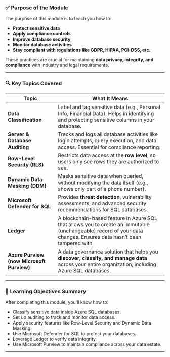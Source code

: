 ### ✅ **Purpose of the Module**

The purpose of this module is to teach you how to:

- **Protect sensitive data**
- **Apply compliance controls**
- **Improve database security**
- **Monitor database activities**
- **Stay compliant with regulations like GDPR, HIPAA, PCI-DSS, etc.**

These practices are crucial for maintaining **data privacy, integrity, and compliance** with industry and legal requirements.

---

### 🔍 **Key Topics Covered**

| Topic                                     | What It Means                                                                                                                                                      |
| ----------------------------------------- | ------------------------------------------------------------------------------------------------------------------------------------------------------------------ |
| **Data Classification**                   | Label and tag sensitive data (e.g., Personal Info, Financial Data). Helps in identifying and protecting sensitive columns in your database.                        |
| **Server & Database Auditing**            | Tracks and logs all database activities like login attempts, query execution, and data access. Essential for compliance reporting.                                 |
| **Row-Level Security (RLS)**              | Restricts data access at the **row level**, so users only see rows they are authorized to see.                                                                     |
| **Dynamic Data Masking (DDM)**            | Masks sensitive data when queried, without modifying the data itself (e.g., shows only part of a phone number).                                                    |
| **Microsoft Defender for SQL**            | Provides **threat detection**, vulnerability assessments, and advanced security recommendations for SQL databases.                                                 |
| **Ledger**                                | A blockchain-based feature in Azure SQL that allows you to create an immutable (unchangeable) record of your data changes. Ensures data hasn’t been tampered with. |
| **Azure Purview (now Microsoft Purview)** | A data governance solution that helps you **discover, classify, and manage data** across your entire organization, including Azure SQL databases.                  |

---

### 🎯 **Learning Objectives Summary**

After completing this module, you'll know how to:

- Classify sensitive data inside Azure SQL databases.
- Set up auditing to track and monitor data access.
- Apply security features like Row-Level Security and Dynamic Data Masking.
- Use Microsoft Defender for SQL to protect your databases.
- Leverage Ledger to verify data integrity.
- Use Microsoft Purview to maintain compliance across your data estate.

---
